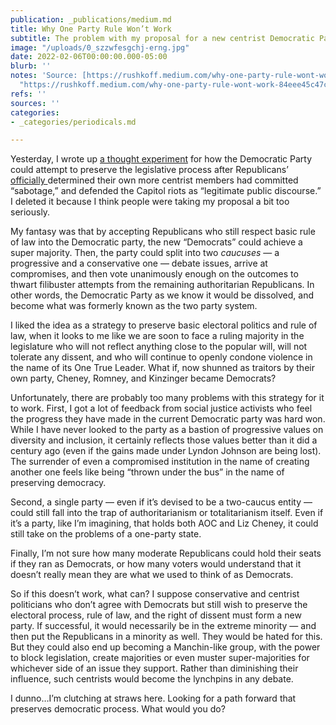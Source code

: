 ```yaml
---
publication: _publications/medium.md
title: Why One Party Rule Won’t Work
subtitle: The problem with my proposal for a new centrist Democratic Party
image: "/uploads/0_szzwfesgchj-erng.jpg"
date: 2022-02-06T00:00:00.000-05:00
blurb: ''
notes: 'Source: [https://rushkoff.medium.com/why-one-party-rule-wont-work-84eee45c47c5](https://rushkoff.medium.com/why-one-party-rule-wont-work-84eee45c47c5
  "https://rushkoff.medium.com/why-one-party-rule-wont-work-84eee45c47c5")'
refs: ''
sources: ''
categories:
- _categories/periodicals.md

---
```

Yesterday, I wrote up [a thought experiment](https://rushkoff.medium.com/adjusting-to-one-party-rule-3083d2d07f14) for how the Democratic Party could attempt to preserve the legislative process after Republicans’ [officially ](https://int.nyt.com/data/documenttools/rnc-censure-resolution/58226d40412e4f18/full.pdf)determined their own more centrist members had committed “sabotage,” and defended the Capitol riots as “legitimate public discourse.” I deleted it because I think people were taking my proposal a bit too seriously.

My fantasy was that by accepting Republicans who still respect basic rule of law into the Democratic party, the new “Democrats” could achieve a super majority. Then, the party could split into two _caucuses_ — a progressive and a conservative one — debate issues, arrive at compromises, and then vote unanimously enough on the outcomes to thwart filibuster attempts from the remaining authoritarian Republicans. In other words, the Democratic Party as we know it would be dissolved, and become what was formerly known as the two party system.

I liked the idea as a strategy to preserve basic electoral politics and rule of law, when it looks to me like we are soon to face a ruling majority in the legislature who will not reflect anything close to the popular will, will not tolerate any dissent, and who will continue to openly condone violence in the name of its One True Leader. What if, now shunned as traitors by their own party, Cheney, Romney, and Kinzinger became Democrats?

Unfortunately, there are probably too many problems with this strategy for it to work. First, I got a lot of feedback from social justice activists who feel the progress they have made in the current Democratic party was hard won. While I have never looked to the party as a bastion of progressive values on diversity and inclusion, it certainly reflects those values better than it did a century ago (even if the gains made under Lyndon Johnson are being lost). The surrender of even a compromised institution in the name of creating another one feels like being “thrown under the bus” in the name of preserving democracy.

Second, a single party — even if it’s devised to be a two-caucus entity — could still fall into the trap of authoritarianism or totalitarianism itself. Even if it’s a party, like I’m imagining, that holds both AOC and Liz Cheney, it could still take on the problems of a one-party state.

Finally, I’m not sure how many moderate Republicans could hold their seats if they ran as Democrats, or how many voters would understand that it doesn’t really mean they are what we used to think of as Democrats.

So if this doesn’t work, what can? I suppose conservative and centrist politicians who don’t agree with Democrats but still wish to preserve the electoral process, rule of law, and the right of dissent must form a new party. If successful, it would necessarily be in the extreme minority — and then put the Republicans in a minority as well. They would be hated for this. But they could also end up becoming a Manchin-like group, with the power to block legislation, create majorities or even muster super-majorities for whichever side of an issue they support. Rather than diminishing their influence, such centrists would become the lynchpins in any debate.

I dunno…I’m clutching at straws here. Looking for a path forward that preserves democratic process. What would you do?